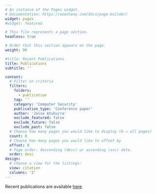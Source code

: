 ```yaml
---
# An instance of the Pages widget.
# Documentation: https://wowchemy.com/docs/page-builder/
widget: pages
#widget: featured

# This file represents a page section.
headless: true

# Order that this section appears on the page.
weight: 90

#title: Recent Publications
title: Publications
subtitle: ''

content:
  # Filter on criteria
  filters:
    folders:
      - publication
    tag: ''
    category: 'Computer Security'
    publication_type: 'Conference paper'
    author: 'Jesse Atuhurra'
    exclude_featured: false
    exclude_future: false
    exclude_past: false
  # Choose how many pages you would like to display (0 = all pages)
  count: 0
  # Choose how many pages you would like to offset by
  offset: 0
  # Page order: descending (desc) or ascending (asc) date.
  order: desc
design:
  # Choose a view for the listings:
  view: citation
  columns: '2'
---
```


<!-- {{% callout note %}} -->
Recent publications are available [here](./publication/).
<!-- {{% /callout %}} -->
